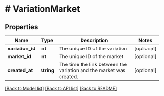 # # VariationMarket

## Properties

Name | Type | Description | Notes
------------ | ------------- | ------------- | -------------
**variation_id** | **int** | The unique ID of the variation | [optional] 
**market_id** | **int** | The unique ID of the market | [optional] 
**created_at** | **string** | The time the link between the variation and the market was created. | [optional] 

[[Back to Model list]](../../README.md#documentation-for-models) [[Back to API list]](../../README.md#documentation-for-api-endpoints) [[Back to README]](../../README.md)


